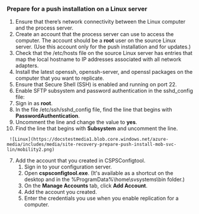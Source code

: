 ### <a name="prepare-for-a-push-installation-on-a-linux-server"></a>Prepare for a push installation on a Linux server

1. Ensure that there’s network connectivity between the Linux computer and the process server.
2. Create an account that the process server can use to access the computer. The account should be a **root** user on the source Linux server. (Use this account only for the push installation and for updates.)
3. Check that the /etc/hosts file on the source Linux server has entries that map the local hostname to IP addresses associated with all network adapters.
4. Install the latest openssh, openssh-server, and openssl packages on the computer that you want to replicate.
5. Ensure that Secure Shell (SSH) is enabled and running on port 22.
6. Enable SFTP subsystem and password authentication in the sshd_config file:
  1.  Sign in as **root**.
  2.  In the file /etc/ssh/sshd_config file, find the line that begins with **PasswordAuthentication**.
  3.  Uncomment the line and change the value to **yes**.
  4.  Find the line that begins with **Subsystem** and uncomment the line.

     ![Linux](https://docstestmedia1.blob.core.windows.net/azure-media/includes/media/site-recovery-prepare-push-install-mob-svc-lin/mobility2.png)

7. Add the account that you created in CSPSConfigtool.
    1.  Sign in to your configuration server.
    2.  Open **cspsconfigtool.exe**. (It's available as a shortcut on the desktop and in the %ProgramData%\home\svsystems\bin folder.)
    3.  On the **Manage Accounts** tab, click **Add Account**.
    4.  Add the account you created. 
    5.  Enter the credentials you use when you enable replication for a computer.


